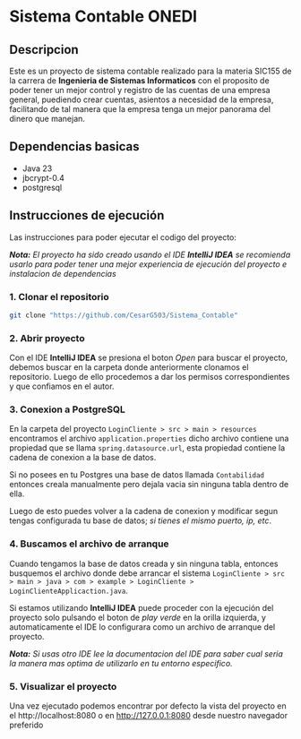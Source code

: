 # Sistema Contable ONEDI

## Descripcion
Este es un proyecto de sistema contable realizado para la materia SIC155 de la carrera de **Ingenieria de Sistemas Informaticos** con el proposito de poder tener un mejor control y registro de las cuentas de una empresa general, puediendo crear cuentas, asientos a necesidad de la empresa, facilitando de tal manera que la empresa tenga un mejor panorama del dinero que manejan.

## Dependencias basicas
- Java 23
- jbcrypt-0.4
- postgresql

## Instrucciones de ejecución
Las instrucciones para poder ejecutar el codigo del proyecto:

***Nota:** El proyecto ha sido creado usando el IDE **IntelliJ IDEA** se recomienda usarlo para poder tener una mejor experiencia de ejecución del proyecto e instalacion de dependencias*

### 1. Clonar el repositorio

``` bash
git clone "https://github.com/CesarG503/Sistema_Contable"
```
### 2. Abrir proyecto
Con el IDE **IntelliJ IDEA** se presiona el boton *Open* para buscar el proyecto, debemos buscar en la carpeta donde anteriormente clonamos el repositorio. Luego de ello procedemos a dar los permisos correspondientes y que confiamos en el autor.

### 3. Conexion a PostgreSQL
En la carpeta del proyecto ```LoginCliente > src > main > resources``` encontramos el archivo ```application.properties``` dicho archivo contiene una propiedad que se llama ```spring.datasource.url```, esta propiedad contiene la cadena de conexion a la base de datos.

Si no posees en tu Postgres una base de datos llamada ```Contabilidad``` entonces creala manualmente pero dejala vacia sin ninguna tabla dentro de ella.

Luego de esto puedes volver a la cadena de conexion y modificar segun tengas configurada tu base de datos; *si tienes el mismo puerto, ip, etc*.

### 4. Buscamos el archivo de arranque
Cuando tengamos la base de datos creada y sin ninguna tabla, entonces busquemos el archivo donde debe arrancar el sistema ```LoginCliente > src > main > java > com > example > LoginCliente > LoginClienteApplicaction.java```.

Si estamos utilizando **IntelliJ IDEA** puede proceder con la ejecución del proyecto solo pulsando el boton de *play verde* en la orilla izquierda, y automaticamente el IDE lo configurara como un archivo de arranque del proyecto.

***Nota:** Si usas otro IDE lee la documentacion del IDE para saber cual seria la manera mas optima de utilizarlo en tu entorno especifico.*

### 5. Visualizar el proyecto
Una vez ejecutado podemos encontrar por defecto la vista del proyecto en el http://localhost:8080 o en http://127.0.0.1:8080 desde nuestro navegador preferido
